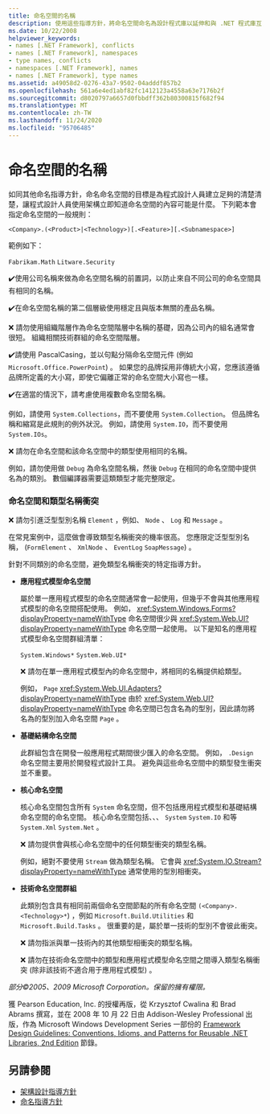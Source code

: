 ```yaml
---
title: 命名空間的名稱
description: 使用這些指導方針，將命名空間命名為設計程式庫以延伸和與 .NET 程式庫互動的指導方針。
ms.date: 10/22/2008
helpviewer_keywords:
- names [.NET Framework], conflicts
- names [.NET Framework], namespaces
- type names, conflicts
- namespaces [.NET Framework], names
- names [.NET Framework], type names
ms.assetid: a49058d2-0276-43a7-9502-04adddf857b2
ms.openlocfilehash: 561a6e4ed1abf82fc1412123a4558a63e7176b2f
ms.sourcegitcommit: d8020797a6657d0fbbdff362b80300815f682f94
ms.translationtype: MT
ms.contentlocale: zh-TW
ms.lasthandoff: 11/24/2020
ms.locfileid: "95706485"
---
```

# <a name="names-of-namespaces"></a>命名空間的名稱

如同其他命名指導方針，命名命名空間的目標是為程式設計人員建立足夠的清楚清楚，讓程式設計人員使用架構立即知道命名空間的內容可能是什麼。 下列範本會指定命名空間的一般規則：

 `<Company>.(<Product>|<Technology>)[.<Feature>][.<Subnamespace>]`

 範例如下：

 `Fabrikam.Math` `Litware.Security`

 ✔️使用公司名稱來做為命名空間名稱的前置詞，以防止來自不同公司的命名空間具有相同的名稱。

 ✔️在命名空間名稱的第二個層級使用穩定且與版本無關的產品名稱。

 ❌ 請勿使用組織階層作為命名空間階層中名稱的基礎，因為公司內的組名通常會很短。 組織相關技術群組的命名空間階層。

 ✔️請使用 PascalCasing，並以句點分隔命名空間元件 (例如 `Microsoft.Office.PowerPoint`) 。 如果您的品牌採用非傳統大小寫，您應該遵循品牌所定義的大小寫，即使它偏離正常的命名空間大小寫也一樣。

 ✔️在適當的情況下，請考慮使用複數命名空間名稱。

 例如，請使用 `System.Collections`，而不要使用 `System.Collection`。 但品牌名稱和縮寫是此規則的例外狀況。 例如，請使用 `System.IO`，而不要使用 `System.IOs`。

 ❌ 請勿在命名空間和該命名空間中的類型使用相同的名稱。

 例如，請勿使用做 `Debug` 為命名空間名稱，然後 `Debug` 在相同的命名空間中提供名為的類別。 數個編譯器需要這類類型才能完整限定。

### <a name="namespaces-and-type-name-conflicts"></a>命名空間和類型名稱衝突

 ❌ 請勿引進泛型型別名稱 `Element` ，例如、 `Node` 、 `Log` 和 `Message` 。

 在常見案例中，這麼做會導致類型名稱衝突的機率很高。 您應限定泛型型別名稱， (`FormElement` 、 `XmlNode` 、 `EventLog` `SoapMessage`) 。

 針對不同類別的命名空間，避免類型名稱衝突的特定指導方針。

- **應用程式模型命名空間**

     屬於單一應用程式模型的命名空間通常會一起使用，但幾乎不會與其他應用程式模型的命名空間搭配使用。 例如， <xref:System.Windows.Forms?displayProperty=nameWithType> 命名空間很少與 <xref:System.Web.UI?displayProperty=nameWithType> 命名空間一起使用。 以下是知名的應用程式模型命名空間群組清單：

     `System.Windows*` `System.Web.UI*`

     ❌ 請勿在單一應用程式模型內的命名空間中，將相同的名稱提供給類型。

     例如， `Page` <xref:System.Web.UI.Adapters?displayProperty=nameWithType> 由於 <xref:System.Web.UI?displayProperty=nameWithType> 命名空間已包含名為的型別，因此請勿將名為的型別加入命名空間 `Page` 。

- **基礎結構命名空間**

     此群組包含在開發一般應用程式期間很少匯入的命名空間。 例如， `.Design` 命名空間主要用於開發程式設計工具。 避免與這些命名空間中的類型發生衝突並不重要。

- **核心命名空間**

     核心命名空間包含所有 `System` 命名空間，但不包括應用程式模型和基礎結構命名空間的命名空間。 核心命名空間包括、、、 `System` `System.IO` 和等 `System.Xml` `System.Net` 。

     ❌ 請勿提供會與核心命名空間中的任何類型衝突的類型名稱。

     例如，絕對不要使用 `Stream` 做為類型名稱。 它會與 <xref:System.IO.Stream?displayProperty=nameWithType> 通常使用的型別相衝突。

- **技術命名空間群組**

     此類別包含具有相同前兩個命名空間節點的所有命名空間 `(<Company>.<Technology>*`) ，例如 `Microsoft.Build.Utilities` 和 `Microsoft.Build.Tasks` 。 很重要的是，屬於單一技術的型別不會彼此衝突。

     ❌ 請勿指派與單一技術內的其他類型相衝突的類型名稱。

     ❌ 請勿在技術命名空間中的類型和應用程式模型命名空間之間導入類型名稱衝突 (除非該技術不適合用于應用程式模型) 。

 *部分©2005、2009 Microsoft Corporation。保留的擁有權限。*

 獲 Pearson Education, Inc. 的授權再版，從 Krzysztof Cwalina 和 Brad Abrams 撰寫，並在 2008 年 10 月 22 日由 Addison-Wesley Professional 出版，作為 Microsoft Windows Development Series 一部份的 [Framework Design Guidelines: Conventions, Idioms, and Patterns for Reusable .NET Libraries, 2nd Edition](https://www.informit.com/store/framework-design-guidelines-conventions-idioms-and-9780321545619) 節錄。

## <a name="see-also"></a>另請參閱

- [架構設計指導方針](index.md)
- [命名指導方針](naming-guidelines.md)
